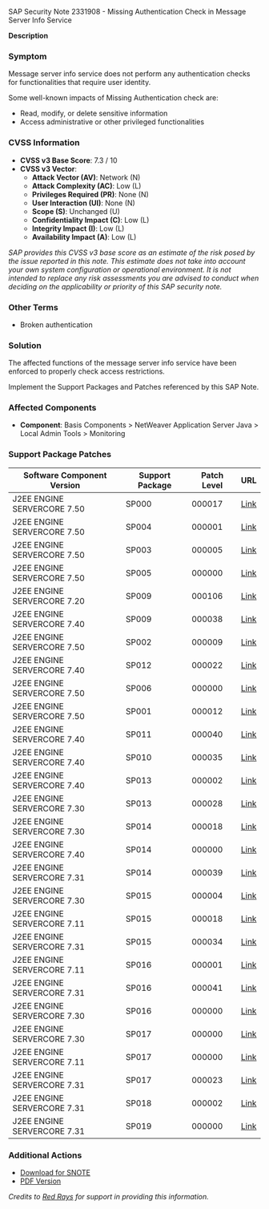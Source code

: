 SAP Security Note 2331908 - Missing Authentication Check in Message Server Info Service

**Description**

### Symptom

Message server info service does not perform any authentication checks for functionalities that require user identity.

Some well-known impacts of Missing Authentication check are:
- Read, modify, or delete sensitive information
- Access administrative or other privileged functionalities

### CVSS Information

- **CVSS v3 Base Score**: 7.3 / 10
- **CVSS v3 Vector**:
  - **Attack Vector (AV)**: Network (N)
  - **Attack Complexity (AC)**: Low (L)
  - **Privileges Required (PR)**: None (N)
  - **User Interaction (UI)**: None (N)
  - **Scope (S)**: Unchanged (U)
  - **Confidentiality Impact (C)**: Low (L)
  - **Integrity Impact (I)**: Low (L)
  - **Availability Impact (A)**: Low (L)

_SAP provides this CVSS v3 base score as an estimate of the risk posed by the issue reported in this note. This estimate does not take into account your own system configuration or operational environment. It is not intended to replace any risk assessments you are advised to conduct when deciding on the applicability or priority of this SAP security note._

### Other Terms

- Broken authentication

### Solution

The affected functions of the message server info service have been enforced to properly check access restrictions.

Implement the Support Packages and Patches referenced by this SAP Note.

### Affected Components

- **Component**: Basis Components > NetWeaver Application Server Java > Local Admin Tools > Monitoring

### Support Package Patches

| Software Component Version          | Support Package | Patch Level | URL |
|-------------------------------------|-----------------|-------------|-----|
| J2EE ENGINE SERVERCORE 7.50         | SP000           | 000017      | [Link](https://me.sap.com/sap/support/swdc/notes?cvnr=73554900100200001452&support_package=SP000&patch_level=000017) |
| J2EE ENGINE SERVERCORE 7.50         | SP004           | 000001      | [Link](https://me.sap.com/sap/support/swdc/notes?cvnr=73554900100200001452&support_package=SP004&patch_level=000001) |
| J2EE ENGINE SERVERCORE 7.50         | SP003           | 000005      | [Link](https://me.sap.com/sap/support/swdc/notes?cvnr=73554900100200001452&support_package=SP003&patch_level=000005) |
| J2EE ENGINE SERVERCORE 7.50         | SP005           | 000000      | [Link](https://me.sap.com/sap/support/swdc/notes?cvnr=73554900100200001452&support_package=SP005&patch_level=000000) |
| J2EE ENGINE SERVERCORE 7.20         | SP009           | 000106      | [Link](https://me.sap.com/sap/support/swdc/notes?cvnr=01200615320200013150&support_package=SP009&patch_level=000106) |
| J2EE ENGINE SERVERCORE 7.40         | SP009           | 000038      | [Link](https://me.sap.com/sap/support/swdc/notes?cvnr=67838200100200019683&support_package=SP009&patch_level=000038) |
| J2EE ENGINE SERVERCORE 7.50         | SP002           | 000009      | [Link](https://me.sap.com/sap/support/swdc/notes?cvnr=73554900100200001452&support_package=SP002&patch_level=000009) |
| J2EE ENGINE SERVERCORE 7.40         | SP012           | 000022      | [Link](https://me.sap.com/sap/support/swdc/notes?cvnr=67838200100200019683&support_package=SP012&patch_level=000022) |
| J2EE ENGINE SERVERCORE 7.50         | SP006           | 000000      | [Link](https://me.sap.com/sap/support/swdc/notes?cvnr=73554900100200001452&support_package=SP006&patch_level=000000) |
| J2EE ENGINE SERVERCORE 7.50         | SP001           | 000012      | [Link](https://me.sap.com/sap/support/swdc/notes?cvnr=73554900100200001452&support_package=SP001&patch_level=000012) |
| J2EE ENGINE SERVERCORE 7.40         | SP011           | 000040      | [Link](https://me.sap.com/sap/support/swdc/notes?cvnr=67838200100200019683&support_package=SP011&patch_level=000040) |
| J2EE ENGINE SERVERCORE 7.40         | SP010           | 000035      | [Link](https://me.sap.com/sap/support/swdc/notes?cvnr=67838200100200019683&support_package=SP010&patch_level=000035) |
| J2EE ENGINE SERVERCORE 7.40         | SP013           | 000002      | [Link](https://me.sap.com/sap/support/swdc/notes?cvnr=67838200100200019683&support_package=SP013&patch_level=000002) |
| J2EE ENGINE SERVERCORE 7.30         | SP013           | 000028      | [Link](https://me.sap.com/sap/support/swdc/notes?cvnr=01200615320200014999&support_package=SP013&patch_level=000028) |
| J2EE ENGINE SERVERCORE 7.30         | SP014           | 000018      | [Link](https://me.sap.com/sap/support/swdc/notes?cvnr=01200615320200014999&support_package=SP014&patch_level=000018) |
| J2EE ENGINE SERVERCORE 7.40         | SP014           | 000000      | [Link](https://me.sap.com/sap/support/swdc/notes?cvnr=67838200100200019683&support_package=SP014&patch_level=000000) |
| J2EE ENGINE SERVERCORE 7.31         | SP014           | 000039      | [Link](https://me.sap.com/sap/support/swdc/notes?cvnr=01200314690200014373&support_package=SP014&patch_level=000039) |
| J2EE ENGINE SERVERCORE 7.30         | SP015           | 000004      | [Link](https://me.sap.com/sap/support/swdc/notes?cvnr=01200615320200014999&support_package=SP015&patch_level=000004) |
| J2EE ENGINE SERVERCORE 7.11         | SP015           | 000018      | [Link](https://me.sap.com/sap/support/swdc/notes?cvnr=01200314690200006908&support_package=SP015&patch_level=000018) |
| J2EE ENGINE SERVERCORE 7.31         | SP015           | 000034      | [Link](https://me.sap.com/sap/support/swdc/notes?cvnr=01200314690200014373&support_package=SP015&patch_level=000034) |
| J2EE ENGINE SERVERCORE 7.11         | SP016           | 000001      | [Link](https://me.sap.com/sap/support/swdc/notes?cvnr=01200314690200006908&support_package=SP016&patch_level=000001) |
| J2EE ENGINE SERVERCORE 7.31         | SP016           | 000041      | [Link](https://me.sap.com/sap/support/swdc/notes?cvnr=01200314690200014373&support_package=SP016&patch_level=000041) |
| J2EE ENGINE SERVERCORE 7.30         | SP016           | 000000      | [Link](https://me.sap.com/sap/support/swdc/notes?cvnr=01200615320200014999&support_package=SP016&patch_level=000000) |
| J2EE ENGINE SERVERCORE 7.30         | SP017           | 000000      | [Link](https://me.sap.com/sap/support/swdc/notes?cvnr=01200615320200014999&support_package=SP017&patch_level=000000) |
| J2EE ENGINE SERVERCORE 7.11         | SP017           | 000000      | [Link](https://me.sap.com/sap/support/swdc/notes?cvnr=01200314690200006908&support_package=SP017&patch_level=000000) |
| J2EE ENGINE SERVERCORE 7.31         | SP017           | 000023      | [Link](https://me.sap.com/sap/support/swdc/notes?cvnr=01200314690200014373&support_package=SP017&patch_level=000023) |
| J2EE ENGINE SERVERCORE 7.31         | SP018           | 000002      | [Link](https://me.sap.com/sap/support/swdc/notes?cvnr=01200314690200014373&support_package=SP018&patch_level=000002) |
| J2EE ENGINE SERVERCORE 7.31         | SP019           | 000000      | [Link](https://me.sap.com/sap/support/swdc/notes?cvnr=01200314690200014373&support_package=SP019&patch_level=000000) |

### Additional Actions

- [Download for SNOTE](https://notesdownloads.sap.com/note/0040000018350802017)
- [PDF Version](https://me.sap.com/sap/support/sfm/notes/print/0002331908?language=en-US&token=22C2FFF58C6C649D3F8A9C3366564B09)

*Credits to [Red Rays](https://redrays.io) for support in providing this information.*